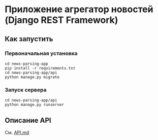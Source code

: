 # Приложение агрегатор новостей (Django REST Framework)

## Как запустить
### Первоначальная установка
```
cd news-parsing-app
pip install -r requirements.txt
cd news-parsing-app/api
python manage.py migrate
```

### Запуск сервера
```
cd news-parsing-app/api
python manage.py runserver
```

## Описание API

См. [API.md](API.md)
